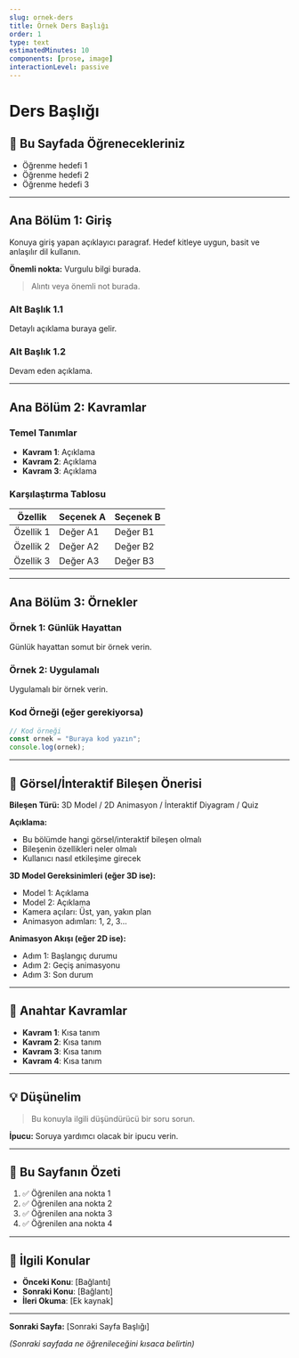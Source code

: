 ```yaml
---
slug: ornek-ders
title: Örnek Ders Başlığı
order: 1
type: text
estimatedMinutes: 10
components: [prose, image]
interactionLevel: passive
---
```


# Ders Başlığı

## 🎯 Bu Sayfada Öğrenecekleriniz

- Öğrenme hedefi 1
- Öğrenme hedefi 2
- Öğrenme hedefi 3

---

## Ana Bölüm 1: Giriş

Konuya giriş yapan açıklayıcı paragraf. Hedef kitleye uygun, basit ve anlaşılır dil kullanın.

**Önemli nokta:** Vurgulu bilgi burada.

> Alıntı veya önemli not burada.

### Alt Başlık 1.1

Detaylı açıklama buraya gelir.

### Alt Başlık 1.2

Devam eden açıklama.

---

## Ana Bölüm 2: Kavramlar

### Temel Tanımlar

- **Kavram 1**: Açıklama
- **Kavram 2**: Açıklama
- **Kavram 3**: Açıklama

### Karşılaştırma Tablosu

| Özellik | Seçenek A | Seçenek B |
|---------|-----------|-----------|
| Özellik 1 | Değer A1 | Değer B1 |
| Özellik 2 | Değer A2 | Değer B2 |
| Özellik 3 | Değer A3 | Değer B3 |

---

## Ana Bölüm 3: Örnekler

### Örnek 1: Günlük Hayattan

Günlük hayattan somut bir örnek verin.

### Örnek 2: Uygulamalı

Uygulamalı bir örnek verin.

### Kod Örneği (eğer gerekiyorsa)

```javascript
// Kod örneği
const ornek = "Buraya kod yazın";
console.log(ornek);
```

---

## 🎨 Görsel/İnteraktif Bileşen Önerisi

**Bileşen Türü:** 3D Model / 2D Animasyon / İnteraktif Diyagram / Quiz

**Açıklama:**
- Bu bölümde hangi görsel/interaktif bileşen olmalı
- Bileşenin özellikleri neler olmalı
- Kullanıcı nasıl etkileşime girecek

**3D Model Gereksinimleri (eğer 3D ise):**
- Model 1: Açıklama
- Model 2: Açıklama
- Kamera açıları: Üst, yan, yakın plan
- Animasyon adımları: 1, 2, 3...

**Animasyon Akışı (eğer 2D ise):**
- Adım 1: Başlangıç durumu
- Adım 2: Geçiş animasyonu
- Adım 3: Son durum

---

## 🔑 Anahtar Kavramlar

- **Kavram 1**: Kısa tanım
- **Kavram 2**: Kısa tanım
- **Kavram 3**: Kısa tanım
- **Kavram 4**: Kısa tanım

---

## 💡 Düşünelim

> Bu konuyla ilgili düşündürücü bir soru sorun.

**İpucu:** Soruya yardımcı olacak bir ipucu verin.

---

## 📌 Bu Sayfanın Özeti

1. ✅ Öğrenilen ana nokta 1
2. ✅ Öğrenilen ana nokta 2
3. ✅ Öğrenilen ana nokta 3
4. ✅ Öğrenilen ana nokta 4

---

## 🔗 İlgili Konular

- **Önceki Konu**: [Bağlantı]
- **Sonraki Konu**: [Bağlantı]
- **İleri Okuma**: [Ek kaynak]

---

**Sonraki Sayfa:** [Sonraki Sayfa Başlığı]

*(Sonraki sayfada ne öğrenileceğini kısaca belirtin)*
